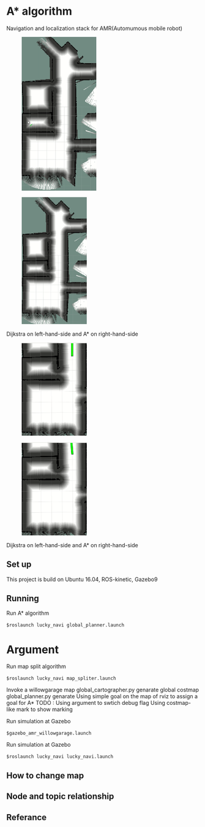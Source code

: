 # A* algorithm 
Navigation and localization stack for AMR(Automumous mobile robot)

<div>
<figure  id="crackers1">
  <img src="pic/dijkstra_room.gif" alt="missing" height="35%" width="46%" />
  </figure >
   <figure  id="crackers2">
  <img src="pic/a_star_room.gif" alt="missing" height="35%" width="40%" />
   </figure >
<div style="clean:both;"></div>
</div>
Dijkstra on left-hand-side and A* on right-hand-side
<!--img src="pic/dijkstra_near.gif"
     alt="Dijkstra algorithm reaching a near goal" 
     style="float: left;" /-->

<!--img src="pic/a_star_near.gif"
     alt="A star algorithm reaching a near goal" />
     style="float: right;" /-->

<div>
<figure  id="crackers1">
  <img src="pic/dijkstra_near.gif" alt="missing" height="33%" width="40%" />
  </figure >
   <figure  id="crackers2">
  <img src="pic/a_star_near.gif" alt="missing" height="35%" width="40%" />
   </figure >
<div style="clean:both;"></div>
</div>
Dijkstra on left-hand-side and A* on right-hand-side




## Set up 
This project is build on Ubuntu 16.04, ROS-kinetic, Gazebo9

## Running 
Run A* algorithm 
```
$roslaunch lucky_navi global_planner.launch
```

# Argument 

Run map split algorithm
```
$roslaunch lucky_navi map_spliter.launch
```

Invoke a willowgarage map 
global_cartographer.py genarate global costmap 
global_planner.py genarate 
Using simple goal on the map of rviz to assign a goal for A* 
TODO : 
Using argument to swtich debug flag 
Using costmap-like mark to show marking


Run simulation at Gazebo
```
$gazebo_amr_willowgarage.launch
```


Run simulation at Gazebo
```
$roslaunch lucky_navi lucky_navi.launch
```

## How to change map 


## Node and topic relationship

## Referance
